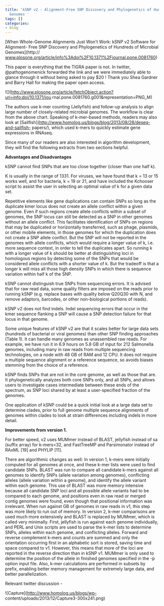 ```yaml
---
title: 'kSNP v2 - Alignment-Free SNP Discovery and Phylogenetics of Hundreds of Microbial
  Genomes '
tags: []
categories:
- blog
---
```

[When Whole-Genome Alignments Just Won't Work: kSNP v2 Software for Alignment-
Free SNP Discovery and Phylogenetics of Hundreds of Microbial Genomes](http://
www.plosone.org/article/info%3Adoi%2F10.1371%2Fjournal.pone.0081760)
<!--more-->

This paper is everything that the TIGRA paper is not. In twitter,
@pathogenomenick forwarded the link and we were immediately able to glance
through it without being asked to pay $20 ! Thank you Shea Gardner and Barry
Hall for making the paper open access.

![](http://www.plosone.org/article/fetchObject.action?uri=info:doi/10.1371/jou
rnal.pone.0081760.g001&representation=PNG_M)

The authors use k-mer counting (Jellyfish) and follow-up analysis to align
large number of closely-related microbial genomes. The workflow is clear from
the above chart. Speaking of k-mer-based methods, readers may also look at
[Sailfish](http://www.homolog.us/blogs/blog/2013/08/28/deseq-and-sailfish-
papers/), which used k-mers to quickly estimate gene expressions in RNAseq.

Since many of our readers are also interested in algorithm development, they
will find the following extracts from two sections helpful.

>

**Advantages and Disadvantages**

kSNP cannot find SNPs that are too close together (closer than one half k).

K is usually in the range of 1331. For viruses, we have found that k = 13 or
15 works well, and for bacteria, k = 19 or 21, and have included the Kchooser
script to assist the user in selecting an optimal value of k for a given data
set.

Repetitive elements like gene duplications can contain SNPs so long as the
duplicate kmer locus does not create an allele conflict within a given genome.
Even if such regions create allele conflicts within a subset of genomes, the
SNP locus can still be detected as a SNP in other genomes without an allele
conflict. This facilitates identification of SNPs on regions that may be
duplicated or horizontally transferred, such as phage, plasmids, or other
mobile elements, in those genomes for which the duplication does not create a
SNP allele conflict. But the SNP will not be reported in the genomes with
allele conflicts, which would require a longer value of k, i.e. more sequence
context, in order to tell the duplicates apart. So running k with a longer
value of k should be better at distinguishing loci in homologous regions by
detecting some of the SNPs that would be considered allele conflicts with a
shorter value of k. But the tradeoff is that a longer k will miss all those
high density SNPs in which there is sequence variation within half k of the
SNP.

kSNP cannot distinguish true SNPs from sequencing errors. It is advised that
for raw read data, some quality filters are imposed on the reads prior to
running kSNP (e.g. replace bases with quality below Q20Q30 with N, and remove
adaptors, barcodes, or other non-biological portions of reads).

kSNP v2 does not find indels. Indel sequencing errors that occur in the kmer
sequence flanking a SNP will cause a SNP detection failure for that locus in
that genome.

Some unique features of kSNP v2 are that it scales better for large data sets
(hundreds of bacterial or viral genomes) than other SNP finding approaches
(Table 1). It can handle many genomes as unassembled raw reads. For example,
we have run it in 6.9 hours on 5.8 GB of input for 212 Salmonella genomes,
including many in raw reads from multiple sequencing technologies, on a node
with 48 GB of RAM and 12 CPU. It does not require a multiple sequence
alignment or a reference sequence, so avoids biases stemming from the choice
of a reference.

kSNP finds SNPs that are not in the core genome, as well as those that are. It
phylogenetically analyzes both core SNPs only, and all SNPs, and allows users
to investigate cases intermediate between these ends of the spectrum, as SNP
loci shared by at least a user-specified fraction of the genomes.

One application of kSNP could be a quick initial look at a large data set to
determine clades, prior to full genome multiple sequence alignments of genomes
within clades to look at strain differences including indels in more detail.

**Improvements from version 1.**

For better speed, v2 uses MUMmer instead of BLAST, jellyfish instead of sa
(suffix array) for k-mers<32, and FastTreeMP and Parsimonator instead of RAxML
[19] and PHYLIP [11].

There are algorithmic changes as well: In version 1, k-mers were initially
computed for all genomes at once, and these k-mer lists were used to find
candidate SNPs. BLAST was run to compare all candidate k-mers against all
genomes to identify SNPs (allele variation among genomes), conflicting alleles
(allele variation within a genome), and identify the allele variant within
each genome. This use of BLAST was more memory intensive because all candidate
SNP loci and all possible allele variants had to be compared to each genome,
and positions even in raw read or merged contig genomes were found, even
though that positional information was irrelevant. When run against GB of
genomes in raw reads in v1, this step was more likely to run out of memory. In
version 2, k-mer comparisons are used much more extensively and BLAST is
replaced by MUMmer, which is called very minimally. First, jellyfish is run
against each genome individually, and PERL and Unix scripts are used to parse
the k-mer lists to determine SNPs, alleles within each genome, and conflicting
alleles. Forward and reverse complement k-mers and counts are summed and only
the orientation occurring first in an alphabetic sort is stored, saving time
and space compared to v1. However, this means that more of the loci are
reported in the reverse direction than in kSNP v1. MUMmer is only used to
determine the position of the allele in finished genomes specified in the -p
option input file. Also, k-mer calculations are performed in subsets by
prefix, enabling better memory management for extremely large data, and better
parallelization.

Relevant twitter discussion -

![Capture](http://www.homolog.us/blogs/wp-
content/uploads/2013/12/Capture3-300x241.png)

